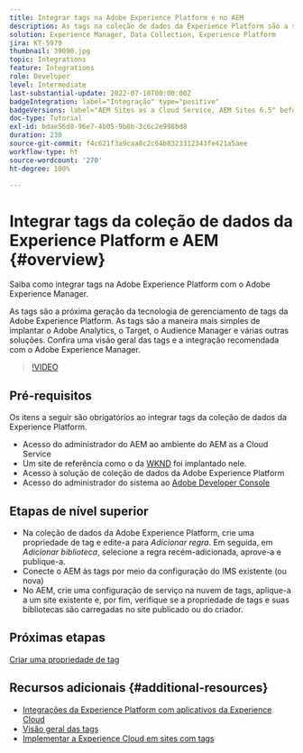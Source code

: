 ```yaml
---
title: Integrar tags na Adobe Experience Platform e no AEM
description: As tags na coleção de dados da Experience Platform são a solução de gerenciamento de tags de última geração da Adobe e a melhor maneira de implantar o Adobe Analytics, o Target, o Audience Manager e várias outras soluções. Confira uma visão geral das tags na Adobe Experience Platform e a integração recomendada com o Adobe Experience Manager.
solution: Experience Manager, Data Collection, Experience Platform
jira: KT-5979
thumbnail: 39090.jpg
topic: Integrations
feature: Integrations
role: Developer
level: Intermediate
last-substantial-update: 2022-07-10T00:00:00Z
badgeIntegration: label="Integração" type="positive"
badgeVersions: label="AEM Sites as a Cloud Service, AEM Sites 6.5" before-title="false"
doc-type: Tutorial
exl-id: bdae56d8-96e7-4b05-9b8b-3c6c2e998bd8
duration: 230
source-git-commit: f4c621f3a9caa8c2c64b8323312343fe421a5aee
workflow-type: ht
source-wordcount: '270'
ht-degree: 100%

---
```


# Integrar tags da coleção de dados da Experience Platform e AEM {#overview}

Saiba como integrar tags na Adobe Experience Platform com o Adobe Experience Manager.

As tags são a próxima geração da tecnologia de gerenciamento de tags da Adobe Experience Platform. As tags são a maneira mais simples de implantar o Adobe Analytics, o Target, o Audience Manager e várias outras soluções. Confira uma visão geral das tags e a integração recomendada com o Adobe Experience Manager.

>[!VIDEO](https://video.tv.adobe.com/v/3417061?quality=12&learn=on)

## Pré-requisitos

Os itens a seguir são obrigatórios ao integrar tags da coleção de dados da Experience Platform.

+ Acesso do administrador do AEM ao ambiente do AEM as a Cloud Service
+ Um site de referência como o da [WKND](https://github.com/adobe/aem-guides-wknd) foi implantado nele.
+ Acesso à solução de coleção de dados da Adobe Experience Platform
+ Acesso do administrador do sistema ao [Adobe Developer Console](https://developer.adobe.com/developer-console/)


## Etapas de nível superior

+ Na coleção de dados da Adobe Experience Platform, crie uma propriedade de tag e edite-a para _Adicionar regra_. Em seguida, em _Adicionar biblioteca_, selecione a regra recém-adicionada, aprove-a e publique-a.
+ Conecte o AEM às tags por meio da configuração do IMS existente (ou nova)
+ No AEM, crie uma configuração de serviço na nuvem de tags, aplique-a a um site existente e, por fim, verifique se a propriedade de tags e suas bibliotecas são carregadas no site publicado ou do criador.

## Próximas etapas

[Criar uma propriedade de tag](create-tag-property.md)

## Recursos adicionais {#additional-resources}

+ [Integrações da Experience Platform com aplicativos da Experience Cloud](https://experienceleague.adobe.com/docs/platform-learn/tutorials/intro-to-platform/integrations-with-experience-cloud-applications.html)
+ [Visão geral das tags](https://experienceleague.adobe.com/docs/experience-platform/tags/home.html)
+ [Implementar a Experience Cloud em sites com tags](https://experienceleague.adobe.com/docs/platform-learn/implement-in-websites/overview.html)
